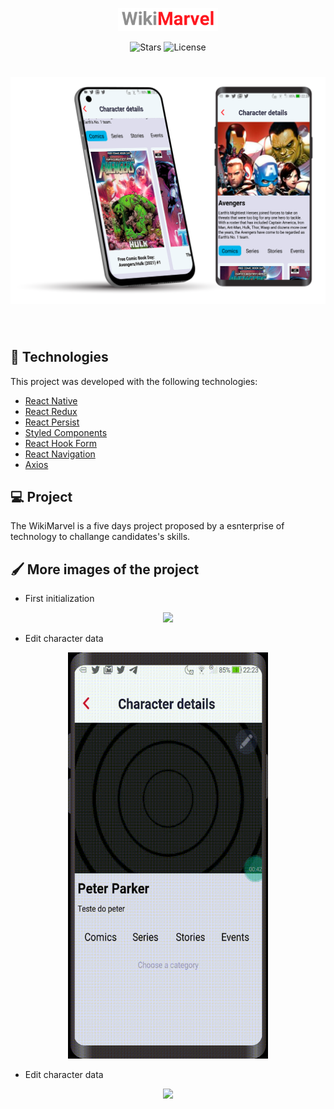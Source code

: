 <p align="center">
  <img alt="WikiMarvel" src=".github/logo.png" width="160px">
</p>

<p align="center">
  <img src="https://img.shields.io/github/stars/wltjunior92/wikimarvel?label=stars&message=MIT&color=ED1D24&labelColor=ffffff" alt="Stars">

  <img  src="https://img.shields.io/static/v1?label=license&message=MIT&color=ED1D24&labelColor=ffffff" alt="License">   
</p>

<h1 align="center">
    <img alt="WikiMarvel" src=".github/mockup.png" />
</h1>

<br>

## 🧪 Technologies

This project was developed with the following technologies:

- [React Native](https://reactnative.dev/)
- [React Redux](https://react-redux.js.org/)
- [React Persist](https://github.com/rt2zz/redux-persist)
- [Styled Components](https://styled-components.com/)
- [React Hook Form](https://react-hook-form.com/pt/)
- [React Navigation](https://reactnavigation.org/)
- [Axios](https://github.com/axios/axios)

## 💻 Project

The WikiMarvel is a five days project proposed by a esnterprise of technology to challange candidates's skills.

## 🖌 More images of the project
- First initialization
<p align="center">
  <img src=".github/first.gif" width="320px">
</p>

- Edit character data
<p align="center">
  <img src=".github/second.gif" width="320px">
</p>

- Edit character data
<p align="center">
  <img src=".github/third.gif" width="320px">
</p>